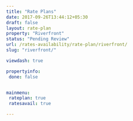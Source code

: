 ```yaml
---
title: "Rate Plans"
date: 2017-09-26T13:44:12+05:30
draft: false
layout: rate-plan
property: "Riverfront"
status: "Pending Review"
url: /rates-availability/rate-plan/riverfront/
slug: "riverfront/"

viewdash: true

propertyinfo:
 done: false


mainmenu:
 rateplan: true
 ratesavail: true

---
```


